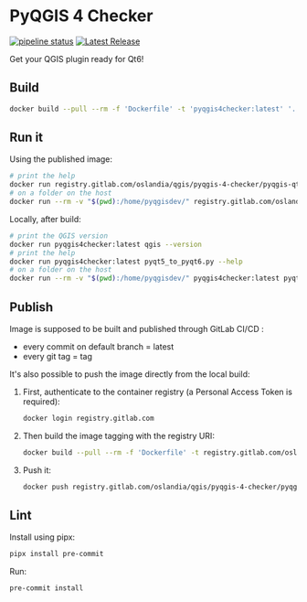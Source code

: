 # PyQGIS 4 Checker

[![pipeline status](https://gitlab.com/Oslandia/qgis/pyqgis-4-checker/badges/master/pipeline.svg)](https://gitlab.com/Oslandia/qgis/pyqgis-4-checker/-/commits/master)  [![Latest Release](https://gitlab.com/Oslandia/qgis/pyqgis-4-checker/-/badges/release.svg)](https://gitlab.com/Oslandia/qgis/pyqgis-4-checker/-/releases)

Get your QGIS plugin ready for Qt6!

## Build

```sh
docker build --pull --rm -f 'Dockerfile' -t 'pyqgis4checker:latest' '.'
```

## Run it

Using the published image:

```sh
# print the help
docker run registry.gitlab.com/oslandia/qgis/pyqgis-4-checker/pyqgis-qt-checker:latest pyqt5_to_pyqt6.py --help
# on a folder on the host
docker run --rm -v "$(pwd):/home/pyqgisdev/" registry.gitlab.com/oslandia/qgis/pyqgis-4-checker/pyqgis-qt-checker:latest pyqt5_to_pyqt6.py --logfile /home/pyqgisdev/pyqt6_checker.log .
```

Locally, after build:

```sh
# print the QGIS version
docker run pyqgis4checker:latest qgis --version
# print the help
docker run pyqgis4checker:latest pyqt5_to_pyqt6.py --help
# on a folder on the host
docker run --rm -v "$(pwd):/home/pyqgisdev/" pyqgis4checker:latest pyqt5_to_pyqt6.py --logfile /home/pyqgisdev/pyqt6_checker.log .
```

## Publish

Image is supposed to be built and published through GitLab CI/CD :

- every commit on default branch = latest
- every git tag = tag

It's also possible to push the image directly from the local build:

1. First, authenticate to the container registry (a Personal Access Token is required):

    ```sh
    docker login registry.gitlab.com
    ```

1. Then build the image tagging with the registry URI:

    ```sh
    docker build --pull --rm -f 'Dockerfile' -t registry.gitlab.com/oslandia/qgis/pyqgis-4-checker/pyqgis-qt-checker:latest .
    ```

1. Push it:

    ```sh
    docker push registry.gitlab.com/oslandia/qgis/pyqgis-4-checker/pyqgis-qt-checker
    ```

## Lint

Install using pipx:

```sh
pipx install pre-commit
```

Run:

```sh
pre-commit install
```
